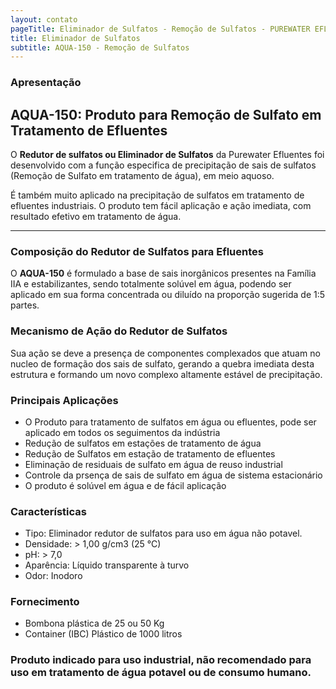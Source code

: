 ```yaml
---
layout: contato
pageTitle: Eliminador de Sulfatos - Remoção de Sulfatos - PUREWATER EFLUENTES
title: Eliminador de Sulfatos
subtitle: AQUA-150 - Remoção de Sulfatos
---
```


### Apresentação

## AQUA-150: Produto para Remoção de Sulfato em Tratamento de Efluentes  
  
O **Redutor de sulfatos ou Eliminador de Sulfatos** da Purewater Efluentes foi desenvolvido com a função especifica de precipitação de sais de sulfatos (Remoção de Sulfato em tratamento de água), em meio aquoso. 

É também muito aplicado na precipitação de sulfatos em tratamento de efluentes industriais.
O produto tem fácil aplicação e ação imediata, com resultado efetivo em tratamento de água.

---    
### Composição do Redutor de Sulfatos para Efluentes

O **AQUA-150** é formulado a base de sais inorgânicos presentes na Família IIA e estabilizantes, sendo totalmente solúvel em água, podendo ser aplicado em sua forma concentrada ou diluído na proporção sugerida de 1:5 partes.

### Mecanismo de Ação do Redutor de Sulfatos

Sua ação se deve a presença de componentes complexados que atuam no nucleo de formação dos sais de sulfato, gerando a quebra imediata desta estrutura e formando um novo complexo altamente estável de precipitação.  

### Principais Aplicações

- O Produto para tratamento de sulfatos em água ou efluentes, pode ser aplicado em todos os seguimentos da indústria
- Redução de sulfatos em estações de tratamento de água
- Redução de Sulfatos em estação de tratamento de efluentes
- Eliminação de residuais de sulfato em água de reuso industrial
- Controle da prsença de sais de sulfato em água de sistema estacionário
- O produto é solúvel em água e de fácil aplicação

### Características

- Tipo: Eliminador redutor de sulfatos para uso em água não potavel. 
- Densidade: > 1,00 g/cm3 (25 °C)
- pH: > 7,0
- Aparência: Líquido transparente à turvo
- Odor: Inodoro

### Fornecimento

- Bombona plástica de 25 ou 50 Kg
- Container (IBC) Plástico de 1000 litros

### Produto indicado para uso industrial, não recomendado para uso em tratamento de água potavel ou de consumo humano.


